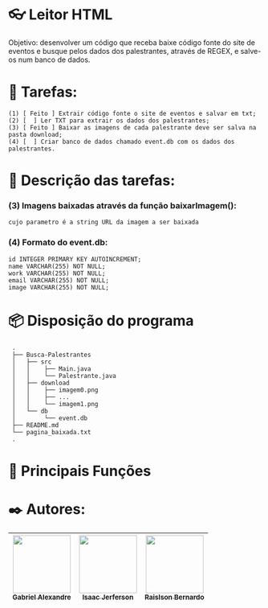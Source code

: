 # 👓 Leitor HTML
Objetivo: desenvolver um código que receba baixe código fonte do site de eventos e busque pelos dados dos palestrantes, através de REGEX, e salve-os num banco de dados.



# 📜 Tarefas:
    (1) [ Feito ] Extrair código fonte o site de eventos e salvar em txt;
    (2) [  ] Ler TXT para extrair os dados dos palestrantes;
    (3) [ Feito ] Baixar as imagens de cada palestrante deve ser salva na pasta download;
    (4) [  ] Criar banco de dados chamado event.db com os dados dos palestrantes.

# 📘 Descrição das tarefas:
### (3) Imagens baixadas através da função baixarImagem():
    cujo parametro é a string URL da imagem a ser baixada

### (4) Formato do event.db:
    id INTEGER PRIMARY KEY AUTOINCREMENT;
    name VARCHAR(255) NOT NULL;
    work VARCHAR(255) NOT NULL;
    email VARCHAR(255) NOT NULL;
    image VARCHAR(255) NOT NULL;

# 📦 Disposição do programa
     .
     ├── Busca-Palestrantes
     │   ├── src
     │   │    ├── Main.java
     │   │    └── Palestrante.java
     │   ├── download
     │   │    ├── imagem0.png 
     │   │    ├── ...
     │   │    └── imagem1.png
     │   └── db
     │        └── event.db
     ├── README.md
     └── pagina_baixada.txt
     .

# 🔧 Principais Funções



# ✒️ Autores: 
| [<img src="https://avatars.githubusercontent.com/u/99749672?v=4" width=115><br><sub>Gabriel Alexandre</sub>](https://https://github.com/aieFaria) |  [<img src="https://lh3.googleusercontent.com/a-/ALV-UjUSbAUZs8fIDLpE2IxgftQvn59uYcg5JtGjnglwGdLloMGgyXM=s50-c-k-no" width=115><br><sub>Isaac Jerferson</sub>](https://github.com/guilhermeonrails) |  [<img src="https://avatars.githubusercontent.com/u/160502160?v=4" width=115><br><sub>Raislson Bernardo</sub>](https://github.com/alexfelipe) |
| :---: | :---: | :---: |


